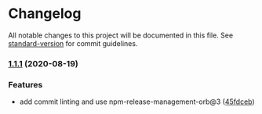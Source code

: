 # Changelog

All notable changes to this project will be documented in this file. See [standard-version](https://github.com/conventional-changelog/standard-version) for commit guidelines.

### [1.1.1](https://github.com/salesforcecli/plugin-config/compare/v1.0.2...v1.1.1) (2020-08-19)

### Features

- add commit linting and use npm-release-management-orb@3 ([45fdceb](https://github.com/salesforcecli/plugin-config/commit/45fdceb34b2d29cad852cc0db6ed1fd64f16e389))
